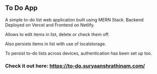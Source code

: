 ## To Do App

A simple to-do list web application built using MERN Stack. 
Backend Deployed on Vercel and Frontend on Netlify.

Allows to edit items in list, delete or check them off.

Also persists items in list with use of localstorage.

To persist to-do lists across devices, authentication has been set up too.

### Check it out here: https://to-do.suryaanshrathinam.com/
